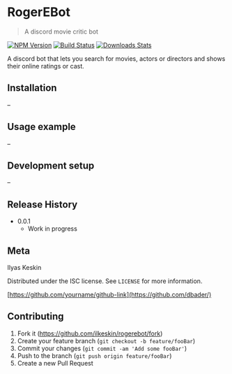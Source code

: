 # RogerEBot

> A discord movie critic bot

[![NPM Version][npm-image]][npm-url]
[![Build Status][travis-image]][travis-url]
[![Downloads Stats][npm-downloads]][npm-url]

A discord bot that lets you search for movies, actors or directors and shows their online ratings or cast.

## Installation

–

## Usage example

–

## Development setup

–

## Release History

- 0.0.1
  - Work in progress

## Meta

Ilyas Keskin

Distributed under the ISC license. See `LICENSE` for more information.

[https://github.com/yourname/github-link](https://github.com/dbader/)

## Contributing

1. Fork it (<https://github.com/ilkeskin/rogerebot/fork>)
2. Create your feature branch (`git checkout -b feature/fooBar`)
3. Commit your changes (`git commit -am 'Add some fooBar'`)
4. Push to the branch (`git push origin feature/fooBar`)
5. Create a new Pull Request

<!-- Markdown link & img dfn's -->

[npm-image]: https://img.shields.io/npm/v/datadog-metrics.svg?style=flat-square
[npm-url]: https://npmjs.org/package/datadog-metrics
[npm-downloads]: https://img.shields.io/npm/dm/datadog-metrics.svg?style=flat-square
[travis-image]: https://img.shields.io/travis/dbader/node-datadog-metrics/master.svg?style=flat-square
[travis-url]: https://travis-ci.org/dbader/node-datadog-metrics
[wiki]: https://github.com/ilkeskin/rogerebot/wiki
